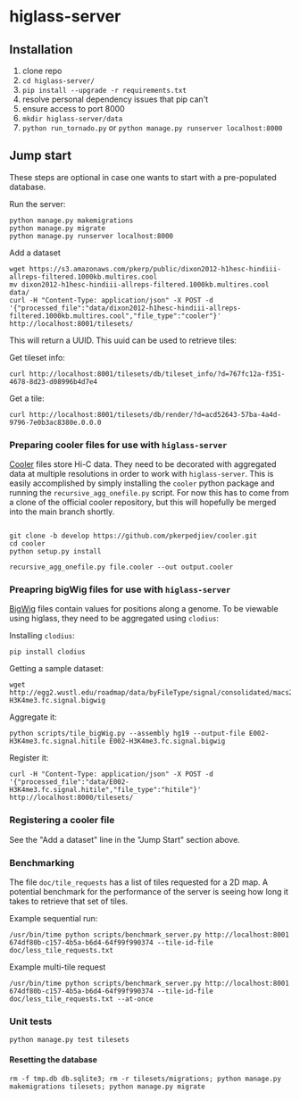 # higlass-server

## Installation

1. clone repo
2. `cd higlass-server/`
3. `pip install --upgrade -r requirements.txt`
4. resolve personal dependency issues that pip can't
5. ensure access to port 8000
6. `mkdir higlass-server/data`
7. `python run_tornado.py` or `python manage.py runserver localhost:8000`

## Jump start

These steps are optional in case one wants to start with a pre-populated database.

Run the server:

```
python manage.py makemigrations
python manage.py migrate
python manage.py runserver localhost:8000
```

Add a dataset

```
wget https://s3.amazonaws.com/pkerp/public/dixon2012-h1hesc-hindiii-allreps-filtered.1000kb.multires.cool
mv dixon2012-h1hesc-hindiii-allreps-filtered.1000kb.multires.cool data/
curl -H "Content-Type: application/json" -X POST -d '{"processed_file":"data/dixon2012-h1hesc-hindiii-allreps-filtered.1000kb.multires.cool","file_type":"cooler"}' http://localhost:8001/tilesets/
```

This will return a UUID. This uuid can be used to retrieve tiles:

Get tileset info:

```
curl http://localhost:8001/tilesets/db/tileset_info/?d=767fc12a-f351-4678-8d23-d08996b4d7e4
```

Get a tile:

```
curl http://localhost:8001/tilesets/db/render/?d=acd52643-57ba-4a4d-9796-7e0b3ac8380e.0.0.0
```

### Preparing cooler files for use with `higlass-server`

[Cooler](https://github.com/mirnylab/cooler) files store Hi-C data. They need to be decorated with aggregated data at multiple resolutions in order to work with `higlass-server`.
This is easily accomplished by simply installing the `cooler` python package and running the `recursive_agg_onefile.py` script. For now this has to come from a clone of the
official cooler repository, but this will hopefully be merged into the main branch shortly.

```

git clone -b develop https://github.com/pkerpedjiev/cooler.git
cd cooler
python setup.py install

recursive_agg_onefile.py file.cooler --out output.cooler
```

### Preapring bigWig files for use with `higlass-server`

[BigWig](https://genome.ucsc.edu/goldenpath/help/bigWig.html) files contain values for positions along a genome. To be viewable using higlass, they need to be aggregated using `clodius`:

Installing `clodius`:

```
pip install clodius
```

Getting a sample dataset:

```
wget http://egg2.wustl.edu/roadmap/data/byFileType/signal/consolidated/macs2signal/foldChange/E002-H3K4me3.fc.signal.bigwig
```

Aggregate it:

```
python scripts/tile_bigWig.py --assembly hg19 --output-file E002-H3K4me3.fc.signal.hitile E002-H3K4me3.fc.signal.bigwig
```

Register it:

```
curl -H "Content-Type: application/json" -X POST -d '{"processed_file":"data/E002-H3K4me3.fc.signal.hitile","file_type":"hitile"}' http://localhost:8000/tilesets/
```

### Registering a cooler file

See the "Add a dataset" line in the "Jump Start" section above.

### Benchmarking

The file `doc/tile_requests` has a list of tiles requested for a 2D map. A potential benchmark for the performance of the server is seeing how long it takes to retrieve that set of tiles.

Example sequential run:

```
/usr/bin/time python scripts/benchmark_server.py http://localhost:8001 674df80b-c157-4b5a-b6d4-64f99f990374 --tile-id-file doc/less_tile_requests.txt
```

Example multi-tile request

```
/usr/bin/time python scripts/benchmark_server.py http://localhost:8001 674df80b-c157-4b5a-b6d4-64f99f990374 --tile-id-file doc/less_tile_requests.txt --at-once
```

### Unit tests

```
python manage.py test tilesets
```

#### Resetting the database

```
rm -f tmp.db db.sqlite3; rm -r tilesets/migrations; python manage.py makemigrations tilesets; python manage.py migrate
```
